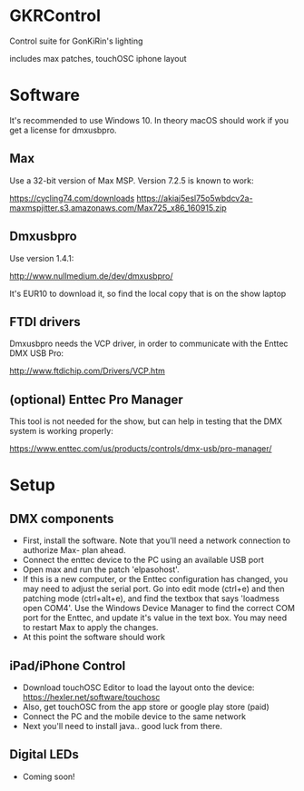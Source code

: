 # GKRControl

Control suite for GonKiRin's lighting

includes max patches, touchOSC iphone layout

# Software

It's recommended to use Windows 10. In theory macOS should work if you get a license for dmxusbpro.

## Max
Use a 32-bit version of Max MSP. Version 7.2.5 is known to work:

https://cycling74.com/downloads
https://akiaj5esl75o5wbdcv2a-maxmspjitter.s3.amazonaws.com/Max725_x86_160915.zip

## Dmxusbpro

Use version 1.4.1:

http://www.nullmedium.de/dev/dmxusbpro/

It's EUR10 to download it, so find the local copy that is on the show laptop

## FTDI drivers

Dmxusbpro needs the VCP driver, in order to communicate with the Enttec DMX USB Pro:

http://www.ftdichip.com/Drivers/VCP.htm

## (optional) Enttec Pro Manager

This tool is not needed for the show, but can help in testing that the DMX system is working properly:

https://www.enttec.com/us/products/controls/dmx-usb/pro-manager/

# Setup

## DMX components

- First, install the software. Note that you'll need a network connection to authorize Max- plan ahead.
- Connect the enttec device to the PC using an available USB port
- Open max and run the patch 'elpasohost'.
- If this is a new computer, or the Enttec configuration has changed, you may need to adjust the serial port. Go into edit mode (ctrl+e) and then patching mode (ctrl+alt+e), and find the textbox that says 'loadmess open COM4'. Use the Windows Device Manager to find the correct COM port for the Enttec, and update it's value in the text box. You may need to restart Max to apply the changes.
- At this point the software should work

## iPad/iPhone Control

- Download touchOSC Editor to load the layout onto the device: https://hexler.net/software/touchosc
- Also, get touchOSC from the app store or google play store (paid)
- Connect the PC and the mobile device to the same network
- Next you'll need to install java.. good luck from there.

## Digital LEDs

- Coming soon!
